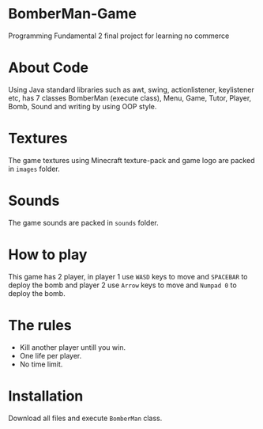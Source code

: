 # BomberMan-Game
Programming Fundamental 2 final project for learning no commerce

# About Code
Using Java standard libraries such as awt, swing, actionlistener, keylistener etc,
has 7 classes BomberMan (execute class), Menu, Game, Tutor, Player, Bomb, Sound and
writing by using OOP style.

# Textures
The game textures using Minecraft texture-pack and game logo are packed in  `images` folder.

# Sounds
The game sounds are packed in  `sounds` folder.

# How to play
This game has 2 player, in player 1 use  `WASD` keys to move and  `SPACEBAR` to deploy the bomb and player 2 use  `Arrow` keys to move and  `Numpad 0` to deploy the bomb.

# The rules
- Kill another player untill you win.
- One life per player.
- No time limit.

# Installation
Download all files and execute `BomberMan` class.
